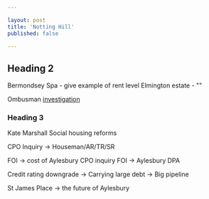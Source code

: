 ```yaml
---

layout: post
title: 'Notting Hill'
published: false

---
```

## Heading 2
Bermondsey Spa - give example of rent level
Elmington estate - ""

Ombusman [investigation](http://whatever.com)

### Heading 3
Kate Marshall 
Social housing reforms

CPO Inquiry -> Houseman/AR/TR/SR

FOI -> cost of Aylesbury CPO inquiry
FOI -> Aylesbury DPA

Credit rating downgrade
   -> Carrying large debt
   -> Big pipeline
   
St James Place -> the future of Aylesbury
